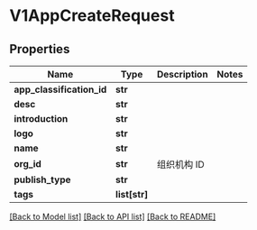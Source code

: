 # V1AppCreateRequest

## Properties
Name | Type | Description | Notes
------------ | ------------- | ------------- | -------------
**app_classification_id** | **str** |  | 
**desc** | **str** |  | 
**introduction** | **str** |  | 
**logo** | **str** |  | 
**name** | **str** |  | 
**org_id** | **str** | 组织机构 ID | 
**publish_type** | **str** |  | 
**tags** | **list[str]** |  | 

[[Back to Model list]](../README.md#documentation-for-models) [[Back to API list]](../README.md#documentation-for-api-endpoints) [[Back to README]](../README.md)


